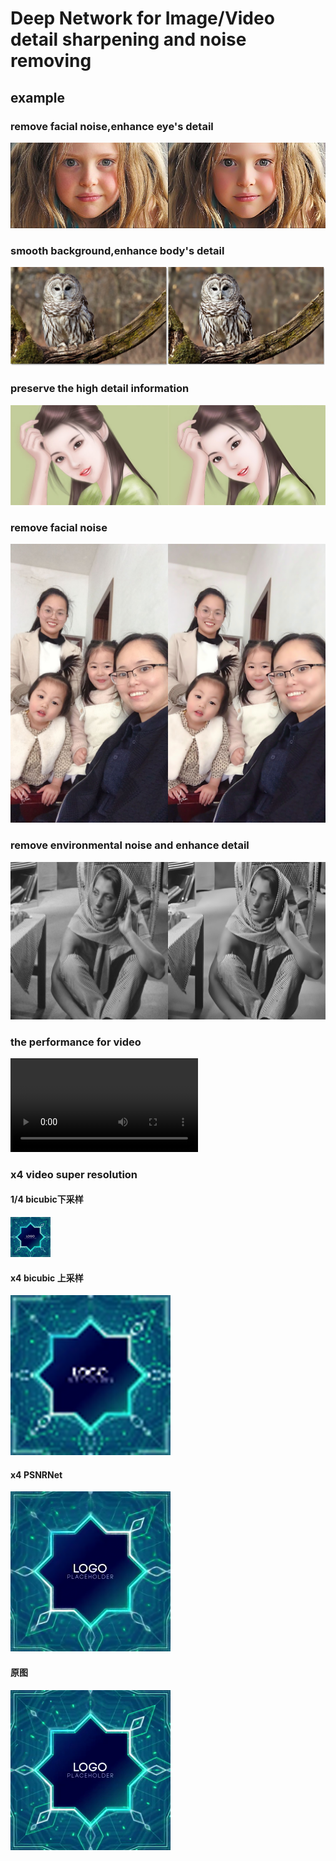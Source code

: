 # Deep Network for Image/Video detail sharpening and noise removing
## example
### remove facial noise,enhance eye's detail
![](./docs/enhance_1%20(2).jpg)
### smooth background,enhance body's detail
![](./docs/enhance_1%20(1).jpg)
### preserve the high detail information
![](./docs/enhance_1%20(3).jpg)
### remove facial noise
![](./docs/enhance_1%20(5).jpg)
### remove environmental noise and enhance detail
![](./docs/enhance_1%20(6).jpg)
### the performance for video
<!-- ![](./docs/1586347400466825-converted.mp4) -->
<video src="./docs/1586347400466825-converted.mp4"  controls preload></video>
### x4 video super resolution

#### 1/4 bicubic下采样
![](./docs/lr.png)
#### x4 bicubic 上采样
![](./docs/bicubic.png)
#### x4 PSNRNet
![](./docs/sr.png)
#### 原图
![](./docs/hr.png)

